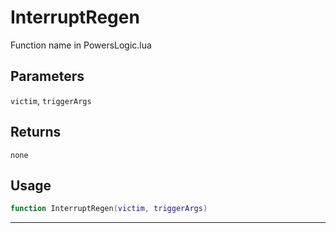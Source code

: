 # InterruptRegen
Function name in PowersLogic.lua
## Parameters
`victim`, `triggerArgs`
## Returns
`none`
## Usage
```lua
function InterruptRegen(victim, triggerArgs)
```
---
